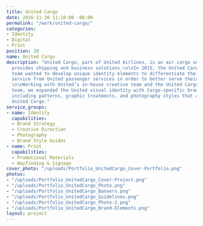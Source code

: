 ```yaml
---
title: United Cargo
date: 2016-11-30 11:18:00 -06:00
permalink: "/work/united-cargo/"
categories:
- Identity
- Digital
- Print
position: 20
name: United Cargo
description: "United Cargo, part of United Airlines, is an air cargo service that
  provides shipping and business solutions.\n\nIn 2015, the United Cargo marketing
  team wanted to develop unique identity elements to differentiate their business-to-business
  service from United passenger services in order to better serve their customers.
  \n\nWorking with United’s in-house creative team and the United Cargo marketing
  team, we expanded the United visual identity with Cargo-specific brand elements
  including patterns, graphic treatments, and photography styles that are uniquely
  United Cargo."
service_groups:
- name: Identity
  capabilities:
  - Brand Strategy
  - Creative Direction
  - Photography
  - Brand Style Guides
- name: Print
  capabilities:
  - Promotional Materials
  - Wayfinding & Signage
cover_photo: "/uploads/Portfolio_UnitedCargo_Cover-Portfolio.png"
photos:
- "/uploads/Portfolio_UnitedCargo_Cover-Project.png"
- "/uploads/Portfolio_UnitedCargo_Photo.png"
- "/uploads/Portfolio_UnitedCargo_Banners.png"
- "/uploads/Portfolio_UnitedCargo_Guidelines.png"
- "/uploads/Portfolio_UnitedCargo_Photo-2.png"
- "/uploads/Portfolio_UnitedCargo_Brand-Elements.png"
layout: project
---
```


